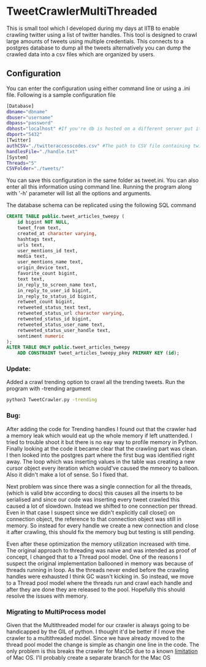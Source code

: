 # TweetCrawlerMultiThreaded
This is small tool which I developed during my days at IITB to enable crawling twitter using a list of twitter handles. This tool is designed to crawl large amounts of tweets using multiple credentials. 
This connects to a postgres database to dump all the tweets alternatively you can dump the crawled data into a csv files which are organized by users. 

## Configuration
You can enter the configuration using either command line or using a .ini file. Following is a sample configuration file 
```bash
[Database]
dbname="dbname"
dbuser="username"
dbpass="password"
dbhost="localhost" #If you're db is hosted on a different server put it's domain name here
dbport="5432"
[Twitter]
authCSV="./twitteraccesscodes.csv" #The path to CSV file containing twitter access tokens in the format specified
handlesFile="./handle.txt"
[System]
Threads="5"
CSVFolder="./tweets/"
```
You can save this configuration in the same folder as tweet.ini. You can also enter all this information using command line. Running the program along with '-h' parameter will list all the options and arguments.

The database schema can be replicated using the following SQL command

```sql
CREATE TABLE public.tweet_articles_tweepy (
    id bigint NOT NULL,
    tweet_from text,
    created_at character varying,
    hashtags text,
    urls text,
    user_mentions_id text,
    media text,
    user_mentions_name text,
    origin_device text,
    favorite_count bigint,
    text text,
    in_reply_to_screen_name text,
    in_reply_to_user_id bigint,
    in_reply_to_status_id bigint,
    retweet_count bigint,
    retweeted_status_text text,
    retweeted_status_url character varying,
    retweeted_status_id bigint,
    retweeted_status_user_name text,
    retweeted_status_user_handle text,
    sentiment numeric
);
ALTER TABLE ONLY public.tweet_articles_tweepy
    ADD CONSTRAINT tweet_articles_tweepy_pkey PRIMARY KEY (id);
```

### Update:
Added a crawl trending option to crawl all the trending tweets. Run the program with -trending argument 
```bash
python3 TweetCrawler.py -trending
```

### Bug:
After adding the code for Trending handles I found out that the crawler had a memory leak which would eat up the whole memory if left unattended.
I tried to trouble shoot it but there is no eay way to profile memory in Python. Finally looking at the code it became clear that the crawling part was clean.
I then looked into the postgres part where the first bug was identified right away. The loop which was inserting values in the table was creating a new cursor object every iteration which would've caused the mmeory to balloon. Also it didn't make a lot of sense. So I fixed that.

Next problem was since there was a single connection for all the threads, (which is valid btw according to docs) this causes all the inserts to be serialised and since our code was inserting every tweet crawled this caused a lot of slowdown. Instead we shifted to one connection per thread.
Even in that case I suspect since we didn't explicitly call close() on connection object, the reference to that connection object was still in memory. So instead for every handle we create a new connection and close it after crawling, this should fix the memory bug but testing is still pending.

Even after these optimization the memory utilization increased with time. The original approach to threading was naive and was intended as proof of concept, I changed 
that to a Thread pool model. One of the reasons I suspect the original implementation ballooned in memory was because of threads running in loop. 
As the threads never ended before the crawling handles were exhausted I think GC wasn't kicking in. So instead, we move to a Thread pool model where the threads run and crawl each handle and after they are done they are released to the pool.
Hopefully this should resolve the issues with memory.  

### Migrating to MultiProcess model
Given that the Multithreaded model for our crawler is always going to be handicapped by the GIL of python. I thought it'd be better
if I move the crawler to a multithreaded model. Since we have already moved to the thread pool model the change is simple as changin one line in the code. 
The only problem is this breaks the crawler for MacOS due to a known [limitation](https://stackoverflow.com/questions/55286016/python-is-crashing-due-to-libdispatch-crashing-child-thread) of Mac OS. I'll probably create a separate branch for the Mac OS 
 